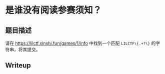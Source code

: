 # 是谁没有阅读参赛须知？

## 题目描述

请在 https://lilctf.xinshi.fun/games/1/info 中找到一个匹配 `LILCTF\{.+?\}` 的字符串，将其提交。

## Writeup

